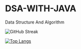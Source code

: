 # DSA-WITH-JAVA
Data Structure And Algorithm  

![GitHub Streak](https://streak-stats.demolab.com?user=SumanK307&theme=default)



[![Top Langs](https://github-readme-stats.vercel.app/api/top-langs/?username=SumanK307&layout=compact&theme=radical)](https://github.com/SumanK307)